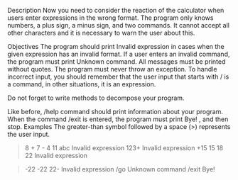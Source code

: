 Description
Now you need to consider the reaction of the calculator when users enter expressions in the wrong format. The program only knows numbers, a plus sign, a minus sign, and two commands. It cannot accept all other characters and it is necessary to warn the user about this.

Objectives
The program should print Invalid expression in cases when the given expression has an invalid format. If a user enters an invalid command, the program must print Unknown command. All messages must be printed without quotes. The program must never throw an exception.
To handle incorrect input, you should remember that the user input that starts with / is a command, in other situations, it is an expression.

Do not forget to write methods to decompose your program.

Like before, /help command should print information about your program. When the command /exit is entered, the program must print Bye! , and then stop.
Examples
The greater-than symbol followed by a space (>) represents the user input.

> 8 + 7 - 4
11
> abc
Invalid expression
> 123+
Invalid expression
> +15
15
> 18 22
Invalid expression

> -22
-22
> 22-
Invalid expression
> /go
Unknown command
> /exit
Bye!